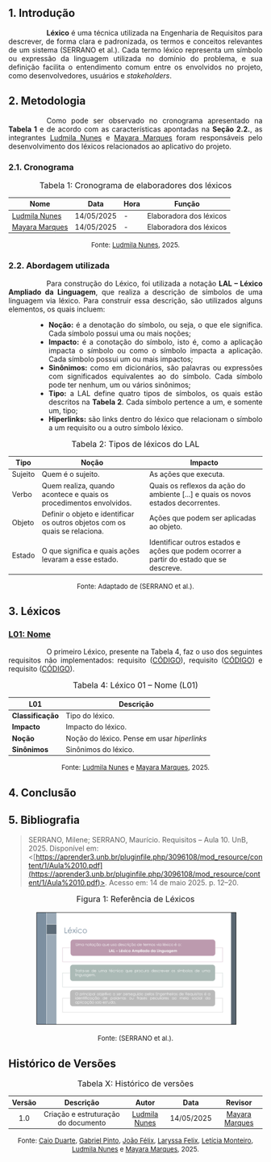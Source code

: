 ## 1. Introdução
<div style="text-align: justify; text-indent: 2cm;"><b>Léxico</b> é uma técnica utilizada na Engenharia de Requisitos para descrever, de forma clara e padronizada, os termos e conceitos relevantes de um sistema (SERRANO et al.). Cada termo léxico representa um símbolo ou expressão da linguagem utilizada no domínio do problema, e sua definição facilita o entendimento comum entre os envolvidos no projeto, como desenvolvedores, usuários e <i>stakeholders</i>.</div>

## 2. Metodologia

<div style="text-align: justify; text-indent: 2cm;">Como pode ser observado no cronograma apresentado na <b>Tabela 1</b> e de acordo com as características apontadas na <b>Seção 2.2.</b>, as integrantes <a href="https://github.com/ludmilaaysha">Ludmila Nunes</a> e <a href="https://github.com/maymarquee">Mayara Marques</a> foram responsáveis pelo desenvolvimento dos léxicos relacionados ao aplicativo do projeto.</div>

### 2.1. Cronograma

<font size="3"><p style="text-align: center">Tabela 1: Cronograma de elaboradores dos léxicos</p></font>

<center>

| Nome                                                    |Data       | Hora  | Função                                                        | 
| ------------------------------------------------------- | ------------------------------------------------------------ | ---------- | ----- |
| [Ludmila Nunes](https://github.com/ludmilaaysha)        | 14/05/2025 | - | Elaboradora dos léxicos                                                | 
| [Mayara Marques](https://github.com/maymarquee)         | 14/05/2025 | - | Elaboradora dos léxicos                                                |

</center>

<font size="2"><p style="text-align: center">Fonte: [Ludmila Nunes](https://github.com/ludmilaaysha), 2025.</p></font>

### 2.2. Abordagem utilizada

<div style="text-align: justify; text-indent: 2cm;">Para construção do Léxico, foi utilizada a notação <b>LAL – Léxico Ampliado da Linguagem</b>, que realiza a descrição de símbolos de uma linguagem via léxico. Para construir essa descrição, são utilizados alguns elementos, os quais incluem:</div>

<div style="text-align: justify; padding-left: 4em; margin-top: 1em;">
<ul>
    <li><b>Noção:</b> é a denotação do símbolo, ou seja, o que ele significa. Cada símbolo possui uma ou mais noções;</li>
    <li><b>Impacto:</b> é a conotação do símbolo, isto é, como a aplicação impacta o símbolo ou como o símbolo impacta a aplicação. Cada símbolo possui um ou mais impactos;</li>
    <li><b>Sinônimos:</b> como em dicionários, são palavras ou expressões com significados equivalentes ao do símbolo. Cada símbolo pode ter nenhum, um ou vários sinônimos;</li>
    <li><b>Tipo:</b> a LAL define quatro tipos de símbolos, os quais estão descritos na <b>Tabela 2</b>. Cada símbolo pertence a um, e somente um, tipo;</li>
    <li><b>Hiperlinks:</b> são links dentro do léxico que relacionam o símbolo a um requisito ou a outro símbolo léxico.</li>
</ul>
</div>


<font size="3"><p style="text-align: center">Tabela 2: Tipos de léxicos do LAL</p></font>

<center>

| Tipo           |Noção                                                                        | Impacto                    |
| -------------- | --------------------------------------------------------------------------- | -------------------------- |
| Sujeito        | Quem é o sujeito.                                                           | As ações que executa.       |
| Verbo          | Quem realiza, quando acontece e quais os procedimentos envolvidos.          | Quais os reflexos da ação do ambiente [...] e quais os novos estados decorrentes. |
| Objeto         | Definir o objeto e identificar os outros objetos com os quais se relaciona. | Ações que podem ser aplicadas ao objeto. |
| Estado         | O que significa e quais ações levaram a esse estado.                        | Identificar outros estados e ações que podem ocorrer a partir do estado que se descreve. |

</center>

<font size="2"><p style="text-align: center">Fonte: Adaptado de (SERRANO et al.).</p></font>

## 3. Léxicos

### <a id="L01" href="#anchor_L01">L01: Nome</a>

<div style="text-align: justify; text-indent: 2cm;">O primeiro Léxico, presente na Tabela 4, faz o uso dos seguintes requisitos não implementados: requisito (<a href ="">CÓDIGO</a>), requisito (<a href ="">CÓDIGO</a>) e requisito (<a href ="">CÓDIGO</a>).</div>

<font size="3"><p style="text-align: center">Tabela 4: Léxico 01 – Nome (L01)</p></font>
<center>

| L01           | Descrição                                                                                                                                                                                                                                                                 |
| ------------- | ------------------------------------------------------------------------------------------------------------------------------------------------------------------------------------------------------------------------------------------------------------------------- |
| <b>Classificação</b> | Tipo do léxico.                                                                                                                                                                                                                                                                     |
| <b>Impacto</b>       | Impacto do léxico.                                                                                                                                                                                                                |
| <b>Noção</b>         | Noção do léxico. Pense em usar *hiperlinks* |
| <b>Sinônimos</b>    | Sinônimos do léxico.                                                                                                                                                                                                                    |

<font size="2"><p style="text-align: center">Fonte: [Ludmila Nunes](https://github.com/ludmilaaysha) e [Mayara Marques](https://github.com/maymarquee), 2025.</p></font>
</center>

## 4. Conclusão

## 5. Bibliografia

> SERRANO, Milene; SERRANO, Maurício. Requisitos – Aula 10. UnB, 2025. Disponível em: <[https://aprender3.unb.br/pluginfile.php/3096108/mod_resource/content/1/Aula%2010.pdf](https://aprender3.unb.br/pluginfile.php/3096108/mod_resource/content/1/Aula%2010.pdf)>. Acesso em: 14 de maio 2025. p. 12–20.

<font size="3"><p style="text-align: center">Figura 1: Referência de Léxicos</p></font>

<center>

<img src="../../assets/images/modelagem/fonte_lexicos.png" width="400"/>

</center>

<font size="2"><p style="text-align: center;">Fonte: (SERRANO et al.).</p></font>

## Histórico de Versões 
<font size="3"><p style="text-align: center">Tabela X: Histórico de versões</p></font>

| Versão |Descrição     |Autor                                       |Data    |Revisor|
|:-:     | :-:          | :-:                                        | :-:        |:-:|
|1.0     | Criação e estruturação do documento | [Ludmila Nunes](https://github.com/ludmilaaysha) | 14/05/2025 | [Mayara Marques](https://github.com/maymarquee) |

<font size="2"><p style="text-align: center">Fonte: [Caio Duarte](https://github.com/caioduart3), [Gabriel Pinto](https://github.com/GabrielSPinto), [João Félix](https://github.com/joaofmoreiraa), [Laryssa Felix](https://github.com/felixlaryssa), [Letícia Monteiro](https://github.com/LeticiaMonteiroo), [Ludmila Nunes](https://github.com/ludmilaaysha) e [Mayara Marques](https://github.com/maymarquee), 2025.</p></font>